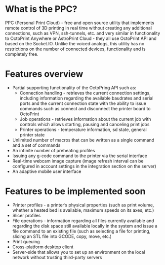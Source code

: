 # What is the PPC?
PPC (Personal Print Cloud) - free and open source utility that implements remote control of 3D printing in real time without creating any additional connections, such as VPN, ssh-tunnels, etc. and very similar in functionality to OctoPrint Anywhere or AstroPrint Cloud - they all use OctoPrint API and based on the Socket.IO. Unlike the voiced analogs, this utility has no restrictions on the number of connected devices, functionality and is completely free.

# Features overview
  - Partial supporting functionality of the OctoPring API such as:
    - Connection handling - retrieves the current connection settings, including information regarding the available baudrates and serial ports and the current connection state with the ability to issue commands such as connect and disconnect the printer board to OctoPrint
    - Job operations - retrieves information about the current job with controls which allows starting, pausing and canceling print jobs
    - Printer operations - temperature information, sd state, general printer state
  - Unlimited number of macros that can be written as a single command and a set of commands
  - An infinite number of preheating profiles
  - Issuing any g-code command to the printer via the serial interface
  - Real-time webcam image capture (image refresh interval can be configured in account settings in the integration section on the server)
  - An adaptive mobile user interface

# Features to be implemented soon
  - Printer profiles - a printer’s physical properties (such as print volume, whether a heated bed is available, maximum speeds on its axes, etc.)
  - Slicer profiles
  - File operations - information regarding all files currently available and regarding the disk space still available locally in the system and issue a file command to an existing file (such as selecting a file for printing, slicing an STL file into GCODE, copy, move, etc.)
  - Print queuing
  - Cross-platform desktop client
  - Server-side that allows you to set up an environment on the local network without trusting third-party servers
